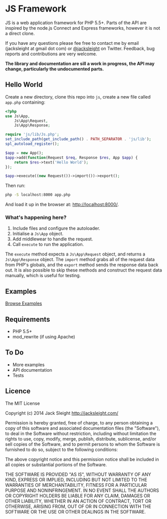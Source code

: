 # JS Framework

JS is a web application framework for PHP 5.5+. Parts of the API are inspired by the node.js Connect and Express frameworks, however it is not a direct clone.

If you have any questions please fee free to contact me by email (jacksleight at gmail dot com) or [@jacksleight](https://twitter.com/jacksleight) on Twitter. Feedback, bug reports and contributions are very welcome.

**The library and documentation are sill a work in progress, the API may change, particularly the undocumented parts.**

## Hello World

Create a new directory, clone this repo into `js`, create a new file called `app.php` containing:

```php
<?php
use Js\App,
	Js\App\Request, 
	Js\App\Response;

require 'js/lib/Js.php';
set_include_path(get_include_path() . PATH_SEPARATOR . 'js/lib');
spl_autoload_register();

$app = new App();
$app->add(function(Request $req, Response $res, App $app) {
	return $res->text('Hello World');
});

$app->execute((new Request())->import())->export();
```
	
Then run:

```bash
php -S localhost:8000 app.php
```
	
And load it up in the browser at: [http://localhost:8000/](http://localhost:8000/).

### What's happening here?

1. Include files and configure the autoloader.
2. Initialise a `Js\App` object.
3. Add middlewear to handle the request.
4. Call `execute` to run the application.

The `execute` method expects a `Js\App\Request` object, and returns a `Js\App\Response` object. The `import` method grabs all of the request data from PHP's globals, and the `export` method sends the response data back out. It is also possible to skip these methods and construct the request data manually, which is useful for testing.

## Examples

[Browse Examples](examples)

## Requirements

* PHP 5.5+
* mod_rewrite (if using Apache)

## To Do

* More examples
* API documentation
* Tests

## Licence

The MIT License

Copyright (c) 2014 Jack Sleight <http://jacksleight.com/>

Permission is hereby granted, free of charge, to any person obtaining a copy
of this software and associated documentation files (the "Software"), to deal
in the Software without restriction, including without limitation the rights
to use, copy, modify, merge, publish, distribute, sublicense, and/or sell
copies of the Software, and to permit persons to whom the Software is
furnished to do so, subject to the following conditions:

The above copyright notice and this permission notice shall be included in
all copies or substantial portions of the Software.

THE SOFTWARE IS PROVIDED "AS IS", WITHOUT WARRANTY OF ANY KIND, EXPRESS OR
IMPLIED, INCLUDING BUT NOT LIMITED TO THE WARRANTIES OF MERCHANTABILITY,
FITNESS FOR A PARTICULAR PURPOSE AND NONINFRINGEMENT. IN NO EVENT SHALL THE
AUTHORS OR COPYRIGHT HOLDERS BE LIABLE FOR ANY CLAIM, DAMAGES OR OTHER
LIABILITY, WHETHER IN AN ACTION OF CONTRACT, TORT OR OTHERWISE, ARISING FROM,
OUT OF OR IN CONNECTION WITH THE SOFTWARE OR THE USE OR OTHER DEALINGS IN
THE SOFTWARE.
